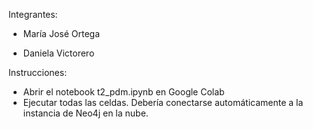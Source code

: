 Integrantes:

- María José Ortega

- Daniela Victorero

Instrucciones:

- Abrir el notebook t2_pdm.ipynb en Google Colab
- Ejecutar todas las celdas. Debería conectarse automáticamente a la instancia de Neo4j en la nube.
